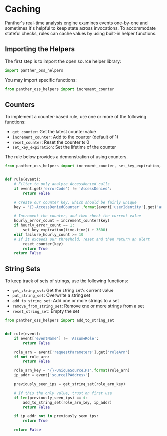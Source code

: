 # Caching

Panther's real-time analysis engine examines events one-by-one and sometimes it's helpful to keep state across invocations. To accommodate stateful checks, rules can cache values by using built-in helper functions.

## Importing the Helpers

The first step is to import the open source helper library:

```python
import panther_oss_helpers
```

You may import specific functions:

```python
from panther_oss_helpers import increment_counter
```

## Counters

To implement a counter-based rule, use one or more of the following functions:

* `get_counter`: Get the latest counter value
* `increment_counter`: Add to the counter (default of 1)
* `reset_counter`: Reset the counter to 0
* `set_key_expiration`: Set the lifetime of the counter

The rule below provides a demonstration of using counters.

```python
from panther_oss_helpers import increment_counter, set_key_expiration, reset_counter


def rule(event):
    # Filter to only analyze AccessDenied calls
    if event.get('errorCode') != 'AccessDenied':
        return False

    # Create our counter key, which should be fairly unique
    key = '{}-AccessDeniedCounter'.format(event['userIdentity'].get('arn'))

    # Increment the counter, and then check the current value
    hourly_error_count = increment_counter(key)
    if hourly_error_count == 1:
        set_key_expiration(time.time() + 3600)
    elif failure_hourly_count >= 10:
    # If it exceeds our threshold, reset and then return an alert
        reset_counter(key)
        return True
    return False
```

## String Sets

To keep track of sets of strings, use the following functions:

* `get_string_set`: Get the string set's current value
* `put_string_set`: Overwrite a string set
* `add_to_string_set`: Add one or more strings to a set
* `remove_from_string_set`: Remove one or more strings from a set
* `reset_string_set`: Empty the set

```python
from panther_oss_helpers import add_to_string_set


def rule(event):
    if event['eventName'] != 'AssumeRole':
        return False

    role_arn = event['requestParameters'].get('roleArn')
    if not role_arn:
        return False

    role_arn_key = '{}-UniqueSourceIPs'.format(role_arn)
    ip_addr = event['sourceIPAddress']

    previously_seen_ips = get_string_set(role_arn_key)

    # If this the only value, trust on first use
    if len(previously_seen_ips) == 0:
        add_to_string_set(role_arn_key, ip_addr)
        return False

    if ip_addr not in previously_seen_ips:
        return True

    return False
```

